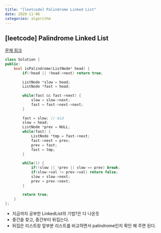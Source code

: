 ```yaml
---
title: "[leetcode] Palindrome Linked List"
date: 2020-11-06
categories: algorithm
---
```

## [leetcode] Palindrome Linked List
[문제 링크](https://leetcode.com/problems/palindrome-linked-list/)

```c++
class Solution {
public:
    bool isPalindrome(ListNode* head) {
        if(!head || !head->next) return true;
        
        ListNode *slow = head;
        ListNode *fast = head;
        
        while(fast && fast->next) {
            slow = slow->next;
            fast = fast->next->next;
        }
        
        fast = slow; // mid
        slow = head;
        ListNode *prev = NULL;
        while(fast) {
            ListNode *tmp = fast->next;
            fast->next = prev;
            prev = fast;
            fast = tmp;
        }
        
        while(1) {
            if(!slow || !prev || slow == prev) break;
            if(slow->val != prev->val) return false;
            slow = slow->next;
            prev = prev->next;
        }
        
        return true;
    }
};
```

- 지금까지 공부한 LinkedList의 기법?은 다 나온듯
- 중간을 찾고, 중간부터 뒤집는다.
- 뒤집은 리스트랑 앞부분 리스트를 비교하면서 palindrome인지 확인 해 주면 된다.
